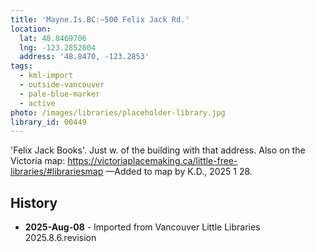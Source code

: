 ```yaml
---
title: 'Mayne.Is.BC:~500 Felix Jack Rd.'
location:
  lat: 48.8469706
  lng: -123.2852804
  address: '48.8470, -123.2853'
tags:
  - kml-import
  - outside-vancouver
  - pale-blue-marker
  - active
photo: /images/libraries/placeholder-library.jpg
library_id: 00449
---
```

'Felix Jack Books'.
Just w. of the building with that address.
Also on the Victoria map:
https://victoriaplacemaking.ca/little-free-libraries/#librariesmap
—Added to map by K.D., 2025 1 28. 

## History
- **2025-Aug-08** - Imported from Vancouver Little Libraries 2025.8.6.revision
